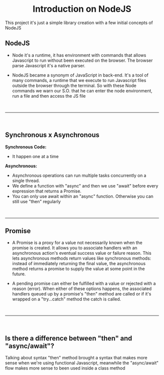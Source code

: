 <h1 align="center">Introduction on NodeJS</h1>

This project it's just a simple library creation with a few initial concepts of NodeJS

## NodeJS

- Node it's a runtime, it has environment with commands that allows Javascript to run without been executed on the browser. The browser parse Javascript it's a native parser.

- NodeJS became a synonym of JavaScript in back-end. It's a tool of many commands, a runtime that we execute to run Javascript files outside the browser through the terminal. So with these Node commands we warn our S.O. that he can enter the node environment, run a file and then access the JS file

<br>

---

<br>

## Synchronous x Asynchronous

<b>Synchronous Code:</b>
- It happen one at a time

<b>Asynchronous:</b>
- Asynchronous operations can run multiple tasks concurrently on a single thread.
- We define a function with "async" and then we use "await" before every expression that returns a Promise.
- You can only use await within an "async" function. Otherwise you can still use "then" regularly

<br>

---
## Promise

- A Promise is a proxy for a value not necessarily known when the promise is created. It allows you to associate handlers with an asynchronous action's eventual success value or failure reason. This lets asynchronous methods return values like synchronous methods: instead of immediately returning the final value, the asynchronous method returns a promise to supply the value at some point in the future.

- A pending promise can either be fulfilled with a value or rejected with a reason (error). When either of these options happens, the associated handlers queued up by a promise's "then" method are called or if it's wrapped on a "try...catch" method the catch is called.


<br>

---

<br>

## Is there a difference between "then" and "async/await"?

Talking about syntax "then" method brought a syntax that makes more sense when we're using functional Javascript, meanwhile the "async/await" flow makes more sense to been used inside a class method


